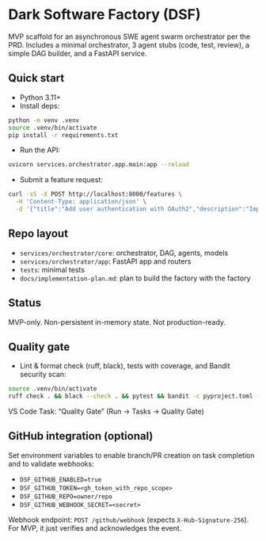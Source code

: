 # Dark Software Factory (DSF)

MVP scaffold for an asynchronous SWE agent swarm orchestrator per the PRD. Includes a minimal orchestrator, 3 agent stubs (code, test, review), a simple DAG builder, and a FastAPI service.

## Quick start

- Python 3.11+
- Install deps:

```bash
python -m venv .venv
source .venv/bin/activate
pip install -r requirements.txt
```

- Run the API:

```bash
uvicorn services.orchestrator.app.main:app --reload
```

- Submit a feature request:

```bash
curl -sS -X POST http://localhost:8000/features \
  -H 'Content-Type: application/json' \
  -d '{"title":"Add user authentication with OAuth2","description":"Implement OAuth2 login and protected routes"}' | jq
```

## Repo layout

- `services/orchestrator/core`: orchestrator, DAG, agents, models
- `services/orchestrator/app`: FastAPI app and routers
- `tests`: minimal tests
- `docs/implementation-plan.md`: plan to build the factory with the factory

## Status

MVP-only. Non-persistent in-memory state. Not production-ready.

## Quality gate

- Lint & format check (ruff, black), tests with coverage, and Bandit security scan:

```bash
source .venv/bin/activate
ruff check . && black --check . && pytest && bandit -c pyproject.toml -r services
```

VS Code Task: “Quality Gate” (Run -> Tasks -> Quality Gate)

## GitHub integration (optional)

Set environment variables to enable branch/PR creation on task completion and to validate webhooks:

- `DSF_GITHUB_ENABLED=true`
- `DSF_GITHUB_TOKEN=<gh_token_with_repo_scope>`
- `DSF_GITHUB_REPO=owner/repo`
- `DSF_GITHUB_WEBHOOK_SECRET=<secret>`

Webhook endpoint: `POST /github/webhook` (expects `X-Hub-Signature-256`). For MVP, it just verifies and acknowledges the event.
